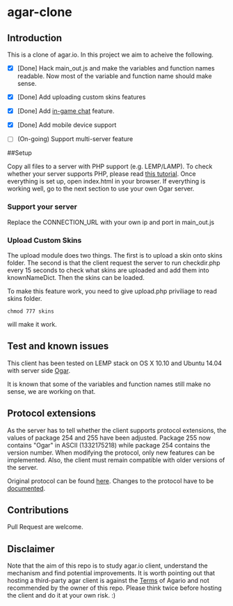 # agar-clone

## Introduction

This is a clone of agar.io. In this project we aim to acheive the following. 

- [x] [Done] Hack main_out.js and make the variables and function names readable. Now most of the variable and function name should make sense. 
- [x] [Done] Add uploading custom skins features
- [x] [Done] Add [in-game chat](https://cloud.githubusercontent.com/assets/5158896/8327532/c41e94fa-1a9b-11e5-87cc-f42b5f6ef2df.png) feature.
- [x] [Done] Add mobile device support
- [ ] (On-going) Support multi-server feature


##Setup

Copy all files to a server with PHP support (e.g. LEMP/LAMP). To check whether your server supports PHP, please read [this tutorial](http://www.cyberciti.biz/faq/how-do-i-test-php-installation-with-a-phpinfo-page/).
Once everything is set up, open index.html in your browser. If everything is working well, go to the next section to use your own Ogar server.

### Support your server
Replace the CONNECTION_URL with your own ip and port in main_out.js

### Upload Custom Skins
The upload module does two things. The first is to upload a skin onto skins folder. The second is that the client request the server to run checkdir.php every 15 seconds to check what skins are uploaded and add them into knownNameDict. Then the skins can be loaded. 

To make this feature work, you need to give upload.php priviliage to read skins folder. 


``` 
chmod 777 skins 
```

will make it work.



## Test and known issues

This client has been tested on LEMP stack on OS X 10.10 and Ubuntu 14.04 with server side [Ogar](https://github.com/vram4/Ogar).

It is known that some of the variables and function names still make no sense, we are working on that. 

## Protocol extensions
As the server has to tell whether the client supports protocol extensions, the values of package 254 and 255 have been adjusted.
Package 255 now contains "Ogar" in ASCII (1332175218) while package 254 contains the version number. When modifying the protocol,
only new features can be implemented. Also, the client must remain compatible with older versions of the server.

Original protocol can be found [here](https://github.com/vram4/Agar.io-Protocol). Changes to the protocol have to be [documented](PROTOCOL.md).

## Contributions

Pull Request are welcome. 

## Disclaimer

Note that the aim of this repo is to study agar.io client, understand the mechanism and find potential improvements. It is worth pointing out that hosting a third-party agar client is against the [Terms](http://agar.io/terms.txt) of Agario and not recommended by the owner of this repo. Please think twice before hosting the client and do it at your own risk. :)
